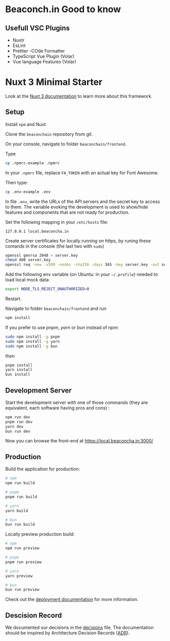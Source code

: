 # Beaconch.in Good to know

## Usefull VSC Plugins
- Nuxtr
- EsLint
- Prettier -COde Formatter
- TypeScript Vue Plugin (Volar)
- Vue language Features (Volar)

# Nuxt 3 Minimal Starter

Look at the [Nuxt 3 documentation](https://nuxt.com/docs/getting-started/introduction) to learn more about this framework.

## Setup

Install `npm` and Nuxt.

Clone the `beaconchain` repository from git.

On your console, navigate to folder `beaconchain/frontend`.

Type
```bash
cp .npmrc-example .npmrc
```

In your `.npmrc` file, replace `FA_TOKEN` with an actual key for Font Awesome.

Then type:
```bash
cp .env-example .env
```
In file `.env`, write the URLs of the API servers and the secret key to access to them.
The variable evoking the development is used to show/hide features and components that are not ready for production.

Set the following mapping in your `/etc/hosts` file:
```
127.0.0.1 local.beaconcha.in
```

Create server certificates for locally running on https, by runing these comands in the console (the last two with `sudo`)
```bash
openssl genrsa 2048 > server.key
chmod 400 server.key
openssl req -new -x509 -nodes -sha256 -days 365 -key server.key -out server.crt
```
Add the following env variable (on Ubuntu: in your `~/.profile`) needed to load local mock data:
```bash
export NODE_TLS_REJECT_UNAUTHORIZED=0
```

Restart.

Navigate to folder `beaconchain/frontend` and run
```bash
npm install
```

If you prefer to use _pnpm_, _yarn_ or _bun_ instead of _npm_:
```bash
sudo npm install -g pnpm
sudo npm install -g yarn
sudo npm install -g bun
```
then
```bash
pnpm install
yarn install
bun install
```

## Development Server

Start the development server with one of those commands (they are equivalent, each software having pros and cons) :

```bash
npm run dev
pnpm run dev
yarn dev
bun run dev
```
Now you can browse the front-end at https://local.beaconcha.in:3000/

## Production

Build the application for production:

```bash
# npm
npm run build

# pnpm
pnpm run build

# yarn
yarn build

# bun
bun run build
```

Locally preview production build:

```bash
# npm
npm run preview

# pnpm
pnpm run preview

# yarn
yarn preview

# bun
bun run preview
```

Check out the [deployment documentation](https://nuxt.com/docs/getting-started/deployment) for more information.

## Descision Record

We documented our decisions in the [decisions](decisions.md) file.
The documentation should be inspired by Architecture Decision Records ([ADR](https://adr.github.io/)).


